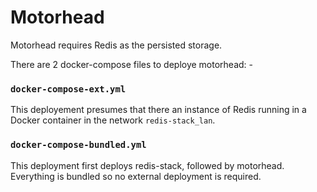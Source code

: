 # Motorhead

Motorhead requires Redis as the persisted storage.

There are 2 docker-compose files to deploye motorhead: -

### `docker-compose-ext.yml`
This deployement presumes that there an instance of Redis running in a Docker container in the network `redis-stack_lan`.

### `docker-compose-bundled.yml`
This deployment first deploys redis-stack, followed by motorhead. Everything is bundled so no external deployment is required.
